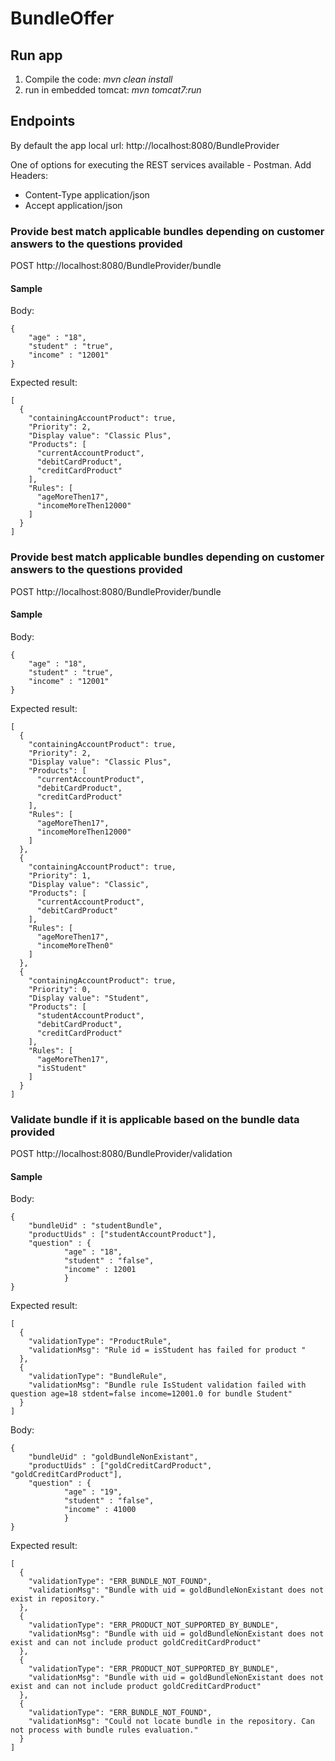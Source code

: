 # BundleOffer

## Run app
1. Compile the code: *mvn clean install*
2. run in embedded tomcat: *mvn tomcat7:run*

## Endpoints
By default the app local url:
http://localhost:8080/BundleProvider

One of options for executing the REST services available - Postman.
Add Headers:
* Content-Type      application/json
* Accept            application/json


### Provide best match applicable bundles depending on customer answers to the questions provided
POST http://localhost:8080/BundleProvider/bundle

#### Sample
Body:

``` 
{
	"age" : "18", 
	"student" : "true",
	"income" : "12001"
}
``` 

Expected result:
``` 
[
  {
    "containingAccountProduct": true,
    "Priority": 2,
    "Display value": "Classic Plus",
    "Products": [
      "currentAccountProduct",
      "debitCardProduct",
      "creditCardProduct"
    ],
    "Rules": [
      "ageMoreThen17",
      "incomeMoreThen12000"
    ]
  }
]
``` 

### Provide best match applicable bundles depending on customer answers to the questions provided
POST http://localhost:8080/BundleProvider/bundle

#### Sample
Body:

``` 
{
	"age" : "18", 
	"student" : "true",
	"income" : "12001"
}
``` 

Expected result:

``` 
[
  {
    "containingAccountProduct": true,
    "Priority": 2,
    "Display value": "Classic Plus",
    "Products": [
      "currentAccountProduct",
      "debitCardProduct",
      "creditCardProduct"
    ],
    "Rules": [
      "ageMoreThen17",
      "incomeMoreThen12000"
    ]
  },
  {
    "containingAccountProduct": true,
    "Priority": 1,
    "Display value": "Classic",
    "Products": [
      "currentAccountProduct",
      "debitCardProduct"
    ],
    "Rules": [
      "ageMoreThen17",
      "incomeMoreThen0"
    ]
  },
  {
    "containingAccountProduct": true,
    "Priority": 0,
    "Display value": "Student",
    "Products": [
      "studentAccountProduct",
      "debitCardProduct",
      "creditCardProduct"
    ],
    "Rules": [
      "ageMoreThen17",
      "isStudent"
    ]
  }
]
``` 

### Validate bundle if it is applicable based on the bundle data provided
POST http://localhost:8080/BundleProvider/validation

#### Sample
Body:

``` 
{
	"bundleUid" : "studentBundle",
	"productUids" : ["studentAccountProduct"],
	"question" : {
			"age" : "18", 
			"student" : "false",
			"income" : 12001
			}
}
``` 

Expected result:
``` 
[
  {
    "validationType": "ProductRule",
    "validationMsg": "Rule id = isStudent has failed for product "
  },
  {
    "validationType": "BundleRule",
    "validationMsg": "Bundle rule IsStudent validation failed with question age=18 stdent=false income=12001.0 for bundle Student"
  }
]
``` 


Body:

``` 
{
	"bundleUid" : "goldBundleNonExistant",
	"productUids" : ["goldCreditCardProduct", "goldCreditCardProduct"],
	"question" : {
			"age" : "19", 
			"student" : "false",
			"income" : 41000
			}
}
``` 

Expected result:

``` 
[
  {
    "validationType": "ERR_BUNDLE_NOT_FOUND",
    "validationMsg": "Bundle with uid = goldBundleNonExistant does not exist in repository."
  },
  {
    "validationType": "ERR_PRODUCT_NOT_SUPPORTED_BY_BUNDLE",
    "validationMsg": "Bundle with uid = goldBundleNonExistant does not exist and can not include product goldCreditCardProduct"
  },
  {
    "validationType": "ERR_PRODUCT_NOT_SUPPORTED_BY_BUNDLE",
    "validationMsg": "Bundle with uid = goldBundleNonExistant does not exist and can not include product goldCreditCardProduct"
  },
  {
    "validationType": "ERR_BUNDLE_NOT_FOUND",
    "validationMsg": "Could not locate bundle in the repository. Can not process with bundle rules evaluation."
  }
]
``` 

